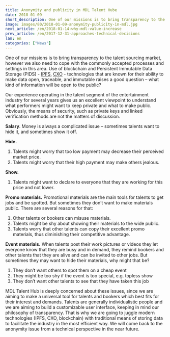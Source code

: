 ```yaml
---
title: Anonymity and publicity in MDL Talent Hube
date: 2018-01-09
short_description: One of our missions is to bring transparency to the talent sourcing market 
image: images/80/2018-01-09-anonymity-publicity-in-mdl.jpg
next_article: /en/2018-01-14-why-mdl-value-increase
prev_article: /en/2017-12-31-approaches-technical-decisions
lan: en
categories: ["News"]
---
```

 
One of our missions is to bring transparency to the talent sourcing market, however we also need to cope with the commonly accepted processes and settings in this area. Use of blockchain and Persistent Immutable Data Storage (PIDS) - [IPFS](https://ipfs.io/), [CXO](https://www.skycoin.net/) - technologies that are known for their ability to make data open, traceable, and immutable raises a good question – what kind of information will be open to the public?

Our experience operating in the talent segment of the entertainment industry for several years gives us an excellent viewpoint to understand what performers might want to keep private and what to make public. Obviously, the means of security, such as private keys and linked verification methods are not the matters of discussion.

__Salary__. Money is always a complicated issue – sometimes talents want to hide it, and sometimes show it off.

__Hide.__

1. Talents might worry that too low payment may decrease their perceived market price.
2. Talents might worry that their high payment may make others jealous.

__Show.__

1. Talents might want to declare to everyone that they are working for this price and not lower.

__Promo materials.__ Promotional materials are the main tools for talents to get jobs and be spotted. But sometimes they don’t want to make materials public. There are several reasons for that:

1. Other talents or bookers can misuse materials.
2. Talents might be shy about showing their materials to the wide public.
3. Talents worry that other talents can copy their excellent promo materials, thus diminishing their competitive advantage.

__Event materials.__ When talents post their work pictures or videos they let everyone know that they are busy and in demand, they remind bookers and other talents that they are alive and can be invited to other jobs. But sometimes they may want to hide their materials, why might that be?

1. They don’t want others to spot them on a cheap event
2. They might be too shy if the event is too special, e.g. topless show
3. They don’t want other talents to see that they have taken this job

MDL Talent Hub is deeply concerned about these issues, since we are aiming to make a universal tool for talents and bookers which best fits for their interest and demands. Talents are generally individualistic people and we are aiming to build a customizable user interface, keeping in mind our philosophy of transparency. That is why we are going to juggle modern technologies (IPFS, CXO, blockchain) with traditional means of storing data to facilitate the industry in the most efficient way. We will come back to the anonymity issue from a technical perspective in the near future.